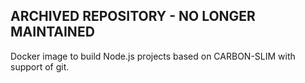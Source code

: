 ARCHIVED REPOSITORY - NO LONGER MAINTAINED
---

Docker image to build Node.js projects based on CARBON-SLIM with support of git.
